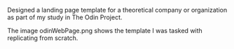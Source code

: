 Designed a landing page template for a theoretical company or organization as part of my study in The Odin Project.

The image odinWebPage.png shows the template I was tasked with replicating from scratch.
